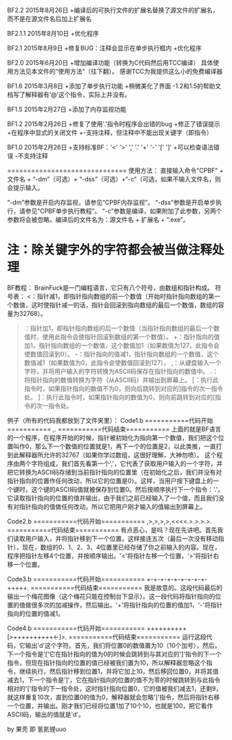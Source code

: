 BF2.2 2015年8月26日
+编译后的可执行文件的扩展名替换了源文件的扩展名，而不是在源文件名后加上扩展名

BF2.1.1 2015年8月10日
+优化程序

BF2.1 2015年8月9日
+修复BUG：注释会显示在单步执行框内
+优化程序

BF2.0 2015年6月20日
+增加编译功能（转换为C代码然后用TCC编译）
 具体使用方法见本文件的“使用方法”（往下翻）。
  感谢TCC为我提供这么小的免费编译器

BF1.6 2015年3月8日
+添加了单步执行功能
+稍微美化了界面
-1.2和1.5的帮助文档写了解释器有‘@’这个指令，实际上并没有。

BF1.5 2015年2月27日
+添加了内存监视功能

BF1.2  2015年2月26日
+修复了使用'.'指令时程序会出错的bug
+修正了错误提示
+在程序中显式的关闭文件
+-支持注释，但注释中不能出现关键字（即指令）

BF1.0  2015年2月26日
+支持标准BF：'<' '>'     ','     '.'     '+'     '-'     '['     ']'
+可以检查语法错误
-不支持注释

==============================
使用方法：
    直接输入命令"CPBF" + 文件名 + “-dm”（可选）+ “-dss”（可选）+“-c”（可选，如果不输入文件名，则会提示输入。

“-dm”参数是开启内存监视，请参见“CPBF内存监视”。
“-dss”参数是开启单步执行，请参见“CPBF单步执行教程”。
“-c”参数是编译，如果附加了此参数，另两个参数将会被忽略，编译后的文件名为：源文件名 + 扩展名 + “.exe”。

注：除关键字外的字符都会被当做注释处理
==============================
BF教程：
BrainFuck是一门编程语言，它只有八个符号，由数组和指针构成。
符号表：
<：指针减1，即指针指向数组的前一个数值（开始时指针指向数组的第一个数值，这时使指针减一的话，指针会回滚到指向数组的最后一个数值，数组的容量为32768）。
>：指针加1，即指针指向数组的后一个数值（当指针指向数组的最后一个数值时，使用此指令会使指针回滚到数组的第一个数值）。
+：指针指向的值加1，指针指向数组的一个数值，这个数值加1（如果数值为127，此指令会使数值回滚到0）。
-：指针指向的值减1，指针指向数组的一个数值，这个数值减1（如果数值为0，此指令会使数值回滚到127）。
,：从键盘输入一个字符，并将用户输入的字符转换为ASCII码保存在指针指向的数值中。
.：将指针指向的数值转换为字符（从ASCII码）并输出到屏幕上。
[：执行此指令时，如果指针指向的数值不为0，则向后跳转到对应的]指令的次一指令处。
]：执行此指令时，如果指针指向的数值为0，则向前跳转到对应的[指令的次一指令处。

例子（所有的代码我都放到了文件夹里）：
Code1.b
===========代码开始===========
,.
===========代码结束===========
上面的就是BF语言的一个程序，在程序开始的时候，指针被初始化为指向第一个数值，我们把这个位置叫作0，那么下一个数值的位置就是1，再下一个的位置是2，以此类推，一直打到此解释器所允许的32767（如果你学过数组，这很好理解，大神勿喷）。
这个程序由两个字符组成，我们首先看第一个','，它代表了获取用户输入的一个字符，并把它转换为ASCII码存储到当前指针指向的位置里（在初始化之后，我们并没有对指针指向的位置作任何改动，所以它的位置是0）。这样，当用户按下键盘上的一个键时，这个键的ASCII码值就被保存到位置0。然后按顺序执行下一个指令：'.'。它读取指针指向的位置的值并输出，由于我们之前已经输入了一个值，而且我们没有对指针指向的值做任何改动，所以它把用户刚才输入的值输出到屏幕上。

Code2.b
===========代码开始===========
,>,>,>,>,<<<<.>.>.>.>.
===========代码结束===========
有点恶心，是吗？现在先讲吧。首先我们读取用户输入，并将指针移到下一个位置，这样接连五次（最后一次没有移动指针），现在，数组的0、1、2、3、4位置里已经存储了你之前输入的内容。现在，程序把指针左移4个位置，并按顺序输出。'<'将指针左移一个位置，'>'将指针右移一个位置。

Code3.b
===========代码开始===========
+-+-+-+-+-+-+-+-+-+++++.
===========代码结束===========
我是故意的。这段代码最后的输出一个梅花图像（这个梅花只能在控制台下显示）。这一段代码将指针指向的位置的值做很多次的加减操作，然后输出。'+'将指针指向的位置的值加1，'-'将指针指向的位置的值减1。

Code4.b
===========代码开始===========
++++++++++[>++++++++++<-]>.
===========代码结束===========
运行这段代码，它输出'd'这个字符。首先，我们将位置0的数值置为10（10个加号），然后，下一个指令是'['它在指针指向的值为0的时候会跳转到与其对应的']'指令的下一个指令，但现在指针指向的位置的值已经被我们置为10，所以解释器忽略这个指令，继续执行，然后指针移到位置1，并将它加上10，然后移回位置0，并将其值减去1，下一个指令是']'，它在指针指向的位置的值不为零的时候跳转到与此指令相对的'['指令的下一指令处，这时指针指向位置0，它的值被我们减去1，还剩9，就这样重复10次，直到位置0的值为0，解释器就会忽略']'指令，然后将指针右移一个位置，并输出。刚才我们已经将位置1加了10个10，也就是100，把它看作ASCII码，输出的值就是'd'。

by 果壳 即 氢氦锂uuo
